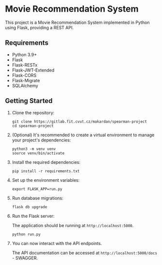 # Movie Recommendation System

This project is a Movie Recommendation System implemented in Python using Flask, providing a REST API.

## Requirements

- Python 3.9+
- Flask
- Flask-RESTx
- Flask-JWT-Extended
- Flask-CORS
- Flask-Migrate
- SQLAlchemy

## Getting Started

1. Clone the repository:

    ```
    git clone https://gitlab.fit.cvut.cz/makardan/spearman-project
    cd spearman-project
    ```

2. (Optional) It's recommended to create a virtual environment to manage your project's dependencies:

    ```
    python3 -m venv venv
    source venv/bin/activate
    ```

3. Install the required dependencies:

    ```
    pip install -r requirements.txt
    ```

4. Set up the environment variables:

    ```
    export FLASK_APP=run.py
    ```

5. Run database migrations:

    ```
    flask db upgrade
    ```

6. Run the Flask server:

    The application should be running at `http://localhost:5000`.

    ```
    python run.py
    ```

7. You can now interact with the API endpoints.

    The API documentation can be accessed at `http://localhost:5000/docs` - SWAGGER.